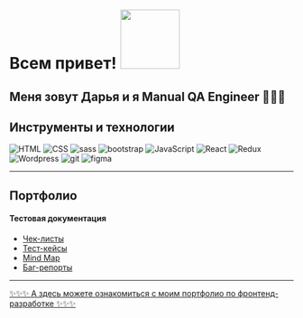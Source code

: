 <h1>Всем привет! <img src="https://media.giphy.com/media/IpM4kYGnxqmE02P9rr/giphy.gif" width="105px" /></h1>
<h2>Меня зовут Дарья и я Manual QA Engineer 👩‍💻🐞</h2>


<h2>Инструменты и технологии</h2>
<div id="badges">
  <img src="https://img.shields.io/badge/html5-%23E34F26.svg?style=for-the-badge&logo=html5&logoColor=white" alt="HTML"/>
  <img src="https://img.shields.io/badge/css3-%231572B6.svg?style=for-the-badge&logo=css3&logoColor=white" alt="CSS"/>
  <img src="https://img.shields.io/badge/SASS-hotpink.svg?style=for-the-badge&logo=SASS&logoColor=white" alt="sass" />
  <img src="https://img.shields.io/badge/bootstrap-%238511FA.svg?style=for-the-badge&logo=bootstrap&logoColor=white" alt="bootstrap" />
  <img src="https://img.shields.io/badge/javascript-%23323330.svg?style=for-the-badge&logo=javascript&logoColor=%23F7DF1E" alt="JavaScript"/>
  <img src="https://img.shields.io/badge/react-%2320232a.svg?style=for-the-badge&logo=react&logoColor=%2361DAFB" alt="React" />
  <img src="https://img.shields.io/badge/redux-%23593d88.svg?style=for-the-badge&logo=redux&logoColor=white" alt="Redux" />
  <img src="https://img.shields.io/badge/WordPress-%23117AC9.svg?style=for-the-badge&logo=WordPress&logoColor=white" alt="Wordpress" />
  <img src="https://img.shields.io/badge/git-%23F05033.svg?style=for-the-badge&logo=git&logoColor=white" alt="git" />
  <img src="https://img.shields.io/badge/figma-%23F24E1E.svg?style=for-the-badge&logo=figma&logoColor=white" alt="figma" />
</div>

---

<h2>Портфолио</h2>
<h4>Тестовая документация</h4>
<ul>
  <li><a href="#">Чек-листы</a></li>
  <li><a href="#">Тест-кейсы</a></li>
  <li><a href="#">Mind Map</a></li>
  <li><a href="#">Баг-репорты</a></li>
</ul>

---


<a href="https://dovydova-daria.glitch.me">✨✨✨ А здесь можете ознакомиться с моим портфолио по фронтенд-разработке ✨✨✨</a>




